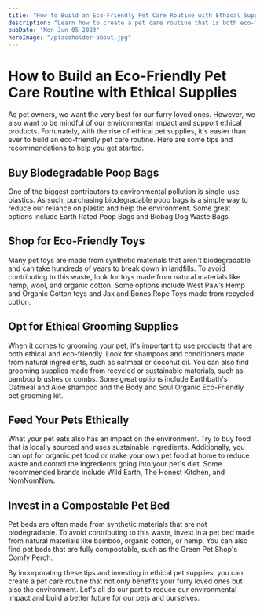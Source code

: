 ```yaml
---
title: "How to Build an Eco-Friendly Pet Care Routine with Ethical Supplies"
description: "Learn how to create a pet care routine that is both eco-friendly and ethical with these tips and recommendations for ethical supplies."
pubDate: "Mon Jun 05 2023"
heroImage: "/placeholder-about.jpg"
---
```


# How to Build an Eco-Friendly Pet Care Routine with Ethical Supplies 

As pet owners, we want the very best for our furry loved ones. However, we also want to be mindful of our environmental impact and support ethical products. Fortunately, with the rise of ethical pet supplies, it&#39;s easier than ever to build an eco-friendly pet care routine. Here are some tips and recommendations to help you get started. 

## Buy Biodegradable Poop Bags 

One of the biggest contributors to environmental pollution is single-use plastics. As such, purchasing biodegradable poop bags is a simple way to reduce our reliance on plastic and help the environment. Some great options include Earth Rated Poop Bags and Biobag Dog Waste Bags.

## Shop for Eco-Friendly Toys 

Many pet toys are made from synthetic materials that aren&#39;t biodegradable and can take hundreds of years to break down in landfills. To avoid contributing to this waste, look for toys made from natural materials like hemp, wool, and organic cotton. Some options include West Paw’s Hemp and Organic Cotton toys and Jax and Bones Rope Toys made from recycled cotton.

## Opt for Ethical Grooming Supplies 

When it comes to grooming your pet, it&#39;s important to use products that are both ethical and eco-friendly. Look for shampoos and conditioners made from natural ingredients, such as oatmeal or coconut oil. You can also find grooming supplies made from recycled or sustainable materials, such as bamboo brushes or combs. Some great options include Earthbath&#39;s Oatmeal and Aloe shampoo and the Body and Soul Organic Eco-Friendly pet grooming kit.

## Feed Your Pets Ethically 

What your pet eats also has an impact on the environment. Try to buy food that is locally sourced and uses sustainable ingredients. Additionally, you can opt for organic pet food or make your own pet food at home to reduce waste and control the ingredients going into your pet&#39;s diet. Some recommended brands include Wild Earth, The Honest Kitchen, and NomNomNow.

## Invest in a Compostable Pet Bed 

Pet beds are often made from synthetic materials that are not biodegradable. To avoid contributing to this waste, invest in a pet bed made from natural materials like bamboo, organic cotton, or hemp. You can also find pet beds that are fully compostable, such as the Green Pet Shop&#39;s Comfy Perch.

By incorporating these tips and investing in ethical pet supplies, you can create a pet care routine that not only benefits your furry loved ones but also the environment. Let&#39;s all do our part to reduce our environmental impact and build a better future for our pets and ourselves.